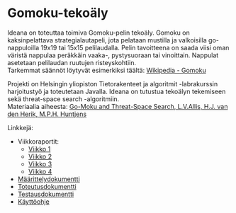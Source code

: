 # Gomoku-tekoäly
Ideana on toteuttaa toimiva Gomoku-pelin tekoäly. Gomoku on kaksinpelattava strategialautapeli, jota pelataan mustilla ja valkoisilla go-nappuloilla 19x19 tai 15x15 pelilaudalla. Pelin tavoitteena on saada viisi oman väristä nappulaa peräkkäin vaaka-, pystysuoraan tai vinoittain. Nappulat asetetaan pelilaudan ruutujen risteyskohtiin.  
Tarkemmat säännöt löytyvät esimerkiksi täältä: [Wikipedia - Gomoku](https://en.wikipedia.org/wiki/Gomoku)

Projekti on Helsingin yliopiston Tietorakenteet ja algoritmit -labrakurssin harjoitustyö ja toteutetaan Javalla. Ideana on tutustua tekoälyn tekemiseen sekä threat-space search -algoritmiin.  
Materiaalia aiheesta: [Go-Moku and Threat-Space Search, L.V.Allis, H.J. van den Herik, M.P.H. Huntjens](https://pdfs.semanticscholar.org/f476/00662cadb0975f9cfd7867389efedda6f873.pdf)

Linkkejä:
* Viikkoraportit:
    * [Viikko 1](https://github.com/pinjaw/gomokualy/blob/master/Dokumentaatio/viikkoraportti1.md)
    * [Viikko 2](https://github.com/pinjaw/gomokualy/blob/master/Dokumentaatio/viikkoraportti2.md)
    * [Viikko 3](https://github.com/pinjaw/gomokualy/blob/master/Dokumentaatio/viikkoraportti3.md)
    * [Viikko 4](https://github.com/pinjaw/gomokualy/blob/master/Dokumentaatio/viikkoraportti4.md)
* [Määrittelydokumentti](https://github.com/pinjaw/gomokualy/blob/master/Dokumentaatio/maarittelydokumentti.md)
* [Toteutusdokumentti](https://github.com/pinjaw/gomokualy/blob/master/Dokumentaatio/toteutusdokumentti.md)
* [Testausdokumentti](https://github.com/pinjaw/gomokualy/blob/master/Dokumentaatio/testausdokumentti.md)
* [Käyttöohje](https://github.com/pinjaw/gomokualy/blob/master/Dokumentaatio/kayttoohje.md)
